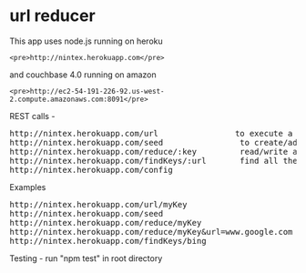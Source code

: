 # url reducer



This app uses node.js running on heroku

	<pre>http://nintex.herokuapp.com</pre>


and couchbase 4.0 running on amazon 

	<pre>http://ec2-54-191-226-92.us-west-2.compute.amazonaws.com:8091</pre>


REST calls -

<pre>http://nintex.herokuapp.com/url				to execute a reduced url
http://nintex.herokuapp.com/seed				to create/advance the next generated url
http://nintex.herokuapp.com/reduce/:key 		read/write a reduced url record
http://nintex.herokuapp.com/findKeys/:url		find all the keys for a particular url<
http://nintex.herokuapp.com/config</pre>

Examples

<pre>http://nintex.herokuapp.com/url/myKey
http://nintex.herokuapp.com/seed
http://nintex.herokuapp.com/reduce/myKey
http://nintex.herokuapp.com/reduce/myKey&url=www.google.com
http://nintex.herokuapp.com/findKeys/bing</pre>

Testing - run "npm test" in root directory


